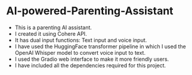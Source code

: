 # AI-powered-Parenting-Assistant
- This is a parenting AI assistant. 
- I created it using Cohere API.
- It has dual input functions: Text input and voice input.
- I have used the HuggingFace transformer pipeline in which I used the OpenAI Whisper model to convert voice input to text. 
- I used the Gradio web interface to make it more friendly users.
- I have included all the dependencies required for this project.
